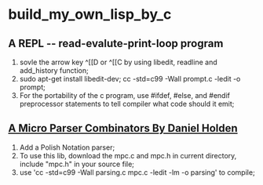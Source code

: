 # build\_my\_own\_lisp\_by\_c

## A REPL -- read-evalute-print-loop program
 1. sovle the arrow key ^[[D or ^[[C by using libedit, readline and add\_history function;
 2. sudo apt-get install libedit-dev; cc -std=c99 -Wall prompt.c -ledit -o prompt;
 3. For the portability of the c program, use \#ifdef, \#else, and #endif preprocessor statements to tell compiler what code should it emit;

## [A Micro Parser Combinators By Daniel Holden](https://github.com/orangeduck/mpc)
 1. Add a Polish Notation parser;
 2. To use this lib, download the mpc.c and mpc.h in current directory, include "mpc.h" in your source file;
 3. use 'cc -std=c99 -Wall parsing.c mpc.c -ledit -lm -o parsing' to compile;
